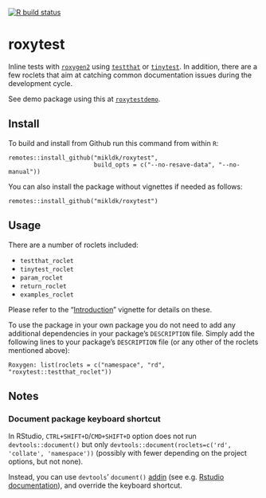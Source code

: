 
<!-- README.md is generated from README.Rmd. Please edit only README.Rmd! -->

<!-- badges: start -->

[![R build
status](https://github.com/mikldk/roxytest/workflows/R-CMD-check/badge.svg)](https://github.com/mikldk/roxytest/actions)
<!-- badges: end -->

# roxytest

Inline tests with [`roxygen2`](cran.r-project.org/package=roxygen2)
using [`testthat`](cran.r-project.org/package=testthat) or
[`tinytest`](cran.r-project.org/package=tinytest). In addition, there
are a few roclets that aim at catching common documentation issues
during the development cycle.

See demo package using this at
[`roxytestdemo`](https://github.com/mikldk/roxytestdemo).

## Install

To build and install from Github run this command from within `R`:

    remotes::install_github("mikldk/roxytest", 
                            build_opts = c("--no-resave-data", "--no-manual"))

You can also install the package without vignettes if needed as follows:

    remotes::install_github("mikldk/roxytest")

## Usage

There are a number of roclets included:

  - `testthat_roclet`
  - `tinytest_roclet`
  - `param_roclet`
  - `return_roclet`
  - `examples_roclet`

Please refer to the
“[Introduction](https://mikldk.github.io/roxytest/articles/introduction.html)”
vignette for details on these.

To use the package in your own package you do not need to add any
additional dependencies in your package’s `DESCRIPTION` file. Simply add
the following lines to your package’s `DESCRIPTION` file (or any other
of the roclets mentioned above):

    Roxygen: list(roclets = c("namespace", "rd", "roxytest::testthat_roclet"))

## Notes

### Document package keyboard shortcut

In RStudio, `CTRL+SHIFT+D`/`CMD+SHIFT+D` option does not run
`devtools::document()` but only `devtools::document(roclets=c('rd',
'collate', 'namespace'))` (possibly with fewer depending on the project
options, but not none).

Instead, you can use `devtools`’ `document()`
[addin](https://github.com/r-lib/devtools/pull/2188) (see e.g. [Rstudio
documentation](https://rstudio.github.io/rstudioaddins/)), and override
the keyboard shortcut.
